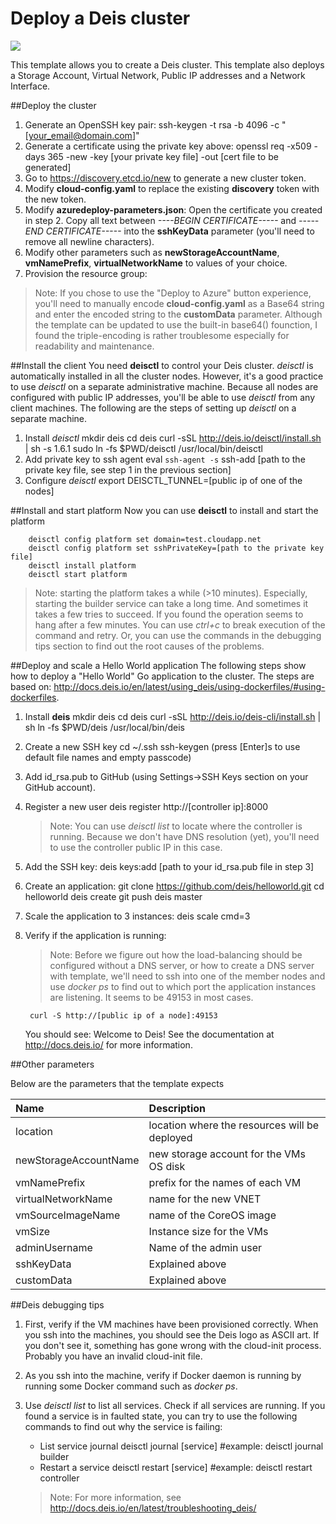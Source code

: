 # Deploy a Deis cluster

<a href="https://azuredeploy.net/" target="_blank">
    <img src="http://azuredeploy.net/deploybutton.png"/>
</a>

This template allows you to create a Deis cluster. This template also deploys a Storage Account, Virtual Network, Public IP addresses and a Network Interface. 

##Deploy the cluster

1. Generate an OpenSSH key pair:
		ssh-keygen -t rsa -b 4096 -c "[your_email@domain.com]"
2. Generate a certificate using the private key above:
		openssl req -x509 -days 365 -new -key [your private key file] -out [cert file to be generated]
3. Go to https://discovery.etcd.io/new to generate a new cluster token.
4. Modify **cloud-config.yaml** to replace the existing **discovery** token with the new token.
5. Modify **azuredeploy-parameters.json**: Open the certificate you created in step 2. Copy all text between  *----BEGIN CERTIFICATE-----* and *-----END CERTIFICATE-----* into the **sshKeyData** parameter (you'll need to remove all newline characters).
6. Modify other parameters such as **newStorageAccountName**, **vmNamePrefix**, **virtualNetworkName** to values of your choice. 
5. Provision the resource group:

>Note: If you chose to use the "Deploy to Azure" button experience, you'll need to manually encode **cloud-config.yaml** as a Base64 string and enter the encoded string to the **customData** parameter. Although the template can be updated to use the built-in base64() founction, I found the triple-encoding is rather troublesome especially for readability and maintenance.
		
##Install the client
You need **deisctl** to control your Deis cluster. *deisctl* is automatically installed in all the cluster nodes. However, it's a good practice to use *deisctl* on a separate administrative machine. Because all nodes are configured with public IP addresses, you'll be able to use *deisctl* from any client machines. The following are the steps of setting up *deisctl* on a separate machine.

1. Install *deisctl*
		mkdir deis
		cd deis
		curl -sSL http://deis.io/deisctl/install.sh | sh -s 1.6.1
		sudo ln -fs $PWD/deisctl /usr/local/bin/deisctl
2. Add private key to ssh agent
		eval `ssh-agent -s`
		ssh-add [path to the private key file, see step 1 in the previous section]
3. Configure *deisctl*
		export DEISCTL_TUNNEL=[public ip of one of the nodes]

##Install and start platform
Now you can use **deisctl** to install and start the platform

		deisctl config platform set domain=test.cloudapp.net
		deisctl config platform set sshPrivateKey=[path to the private key file]
		deisctl install platform
		deisctl start platform

>Note: starting the platform takes a while (>10 minutes). Especially, starting the builder service can take a long time. And sometimes it takes a few tries to succeed. If you found the operation seems to hang after a few minutes. You can use *ctrl+c* to break execution of the command and retry. Or, you can use the commands in the debugging tips section to find out the root causes of the problems.

##Deploy and scale a Hello World application
The following steps show how to deploy a "Hello World" Go application to the cluster. The steps are based on: http://docs.deis.io/en/latest/using_deis/using-dockerfiles/#using-dockerfiles.
1. Install **deis**
		mkdir deis
		cd deis
		curl -sSL http://deis.io/deis-cli/install.sh | sh
		ln -fs $PWD/deis /usr/local/bin/deis
2. Create a new SSH key
		cd ~/.ssh
		ssh-keygen (press [Enter]s to use default file names and empty passcode)
3. Add id_rsa.pub to GitHub (using Settings->SSH Keys section on your GitHub account).
4. Register a new user
		deis register http://[controller ip]:8000
	> Note: You can use *deisctl list* to locate where the controller is running. Because we don't have DNS resolution (yet), you'll need to use the controller public IP in this case.
5. Add the SSH key:
		deis keys:add [path to your id_rsa.pub file in step 3]
6. Create an application:
		git clone https://github.com/deis/helloworld.git
		cd helloworld
		deis create
		git push deis master
7. Scale the application to 3 instances:
		deis scale cmd=3
8. Verify if the application is running:
	> Note: Before we figure out how the load-balancing should be configured without a DNS server, or how to create a DNS server with template, we'll need to ssh into one of the member nodes and use *docker ps* to find out to which port the application instances are listening. It seems to be 49153 in most cases.
	
		curl -S http://[public ip of a node]:49153

	You should see:
		Welcome to Deis!
		See the documentation at http://docs.deis.io/ for more information.

##Other parameters

Below are the parameters that the template expects

| Name   | Description    |
|:--- |:---|
| location | location where the resources will be deployed |
| newStorageAccountName | new storage account for the VMs OS disk |
| vmNamePrefix | prefix for the names of each VM |
| virtualNetworkName | name for the new VNET |
| vmSourceImageName | name of the CoreOS image |
| vmSize | Instance size for the VMs |
| adminUsername | Name of the admin user | 
| sshKeyData | Explained above |
| customData | Explained above |

##Deis debugging tips

1. First, verify if the VM machines have been provisioned correctly. When you ssh into the machines, you should see the Deis logo as ASCII art. If you don't see it, something has gone wrong with the cloud-init process. Probably you have an invalid cloud-init file.
2. As you ssh into the machine, verify if Docker daemon is running by running some Docker command such as *docker ps*.
3. Use *deisctl list* to list all services. Check if all services are running. If you found a service is in faulted state, you can try to use the following commands to find out why the service is failing:
	- List service journal
			deisctl journal [service]  #example: deisctl journal builder
	- Restart a service
			deisctl restart [service] #example: deisctl restart controller
	
	>Note: For more information, see http://docs.deis.io/en/latest/troubleshooting_deis/
